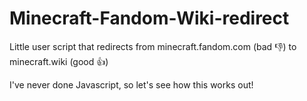 # Minecraft-Fandom-Wiki-redirect
Little user script that redirects from minecraft.fandom.com (bad 👎) to minecraft.wiki (good 👍)

I've never done Javascript, so let's see how this works out!
